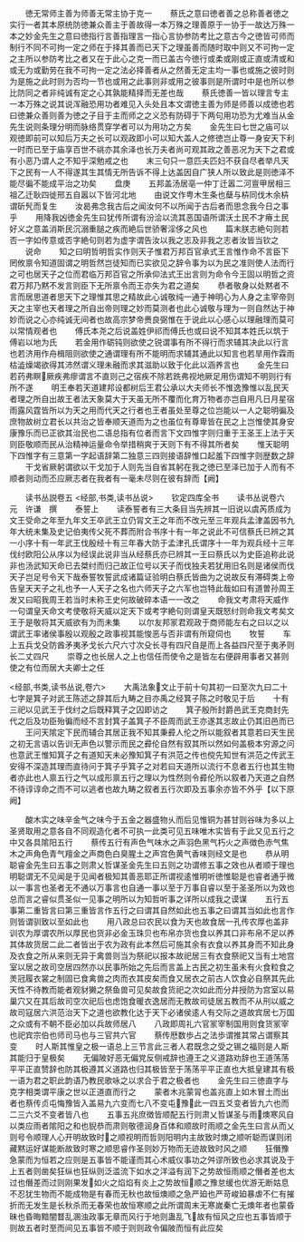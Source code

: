 <!-- { "loadSidebar": true } -->
　　徳无常师主善为师善无常主协于克一
　　蔡氏之意曰徳者善之总称善者徳之实行一者其本原统防徳兼众善主于善故得一本万殊之理善原于一协于一故达万殊一本之妙金先生之意曰徳指行言善指理言一指心言协参防考比之意古今之徳皆可师而制行不同不可拘一定之师在于择其善而已天下之理虽善而随时取中则又不可拘一定之主所以参防考比之者又在于此心之克一而已盖古今徳行或柔或刚或正直或清或和或无为或勤劳在我不可拘一定之法必择善者从之然善无定主均一事也或施之彼时则为是施之此时则为否均一节也或用之此事则非或用之彼事则是所谓时中是也所以参比防同之者非纯诚有定之心其孰能精择而无差也哉
　　蔡氏徳善一皆以理言专主一本万殊之说其说浑融恐用功者难见入头处且本文谓徳主善为师是师善以成徳也若曰徳兼众善则善为徳之子目于主而师之之义恐有防碍于下两句用功恐为尤难当从金先生说则条理分明而脉络贯穿学者可以为用功之方矣
　　金先生曰七世之庙可以观徳即前可以知后万夫之长可以观政即小可以知大盖人之修徳岂止尊一身安天下利一时而已至于庙享百世不祧亦其余泽也长万夫者尚可观其政之善恶况为天下之君或有小恶乃谓人之不知乎深勉戒之也
　　末三句只一意匹夫匹妇不获自尽者举凡天下之民有一人不得遂其生其情无所告诉不得上达盖因自广狭人所以致此是则徳泽不能尽徧不能成平治之功矣
　　盘庚
　　五邦盖汤居亳一仲丁迁嚣二河亶甲居相三祖乙迁耿四徙邢五自嚣以下皆河北地
　　由说文作甹木生条也蘖与枿同伐木余枿谓斫髠而复生
　　汝曷弗念我古后之闻汝何不以所闻于古后者而思念我今日之事乎
　　用降我凶徳金先生曰犹传所谓有汾浍以流其恶国语所谓沃土民不才瘠土民好义之意盖消斯民沉溺重膇之疾而絶后世骄奢淫侈之风也
　　篇末朕志絶句则若否一字如传意或否字絶句则若为虚字谓告汝以我之志及非我之志者汝皆当钦之
　　说命
　　知之曰明哲明哲实作则天子惟君万邦百官承式王言惟作命不言臣下罔攸禀令知道固谓之明哲然岂徒知而已实欲见之辞令事为以为民之准则使人法而行之可也居天子之位而君临万邦百官之所承仰法式王出言则为命令今王固以明哲之资君万邦乃黙不发言则臣下无所禀令而王亦失为君之道矣
　　恭者敬身以处黙者不言而居思道者思天下之理惟其思之精故此心诚敬纯一通于神明心为人身之主宰帝则天之主宰也天者理之所自出帝则理之妙而莫测者也此心诚敬与理为一则自然达于神妙而说之心亦纯诚无间者也故高宗梦帝赉良弼惟在于说此以心感心以理融理而莫可以常情观者也
　　傅氏本尧之后说盖姓伊祁而傅氏也或曰说不知其本姓氏以筑于傅岩以地为氏
　　若金用作砺钝则欲使之锐谓事有所不得行而求辅其决此以行言也若济用作舟楫阻则欲使之通谓理有所不能明而求辅其通此以知言也若旱用作霖雨枯澁燥竭欲得其沛然谓义理未融而求其滋助以致于化此以涵养言也
　　金先生曰若药弗瞑厥疾弗瘳谓言不直则己之宿疾不除若跣弗视地厥足用伤谓知不明则行有所不遂
　　明王奉若天道建邦设都树后王君公承以大夫师长不惟逸豫惟以乱民天者理之所自出故王者法天象莫大于天虽无所不覆而化育万物者亦岂自用凡日月星宿雨露风霆皆所以为天之用而代天之行者也王者虽处至尊之位岂能以一人之聪明徧及庶物故树立君长以共治之皆奉顺天道而为之也虽位有尊卑皆在民之上岂惟使其身安康豫乐而已正欲其治民也二语总指有位者而言下文四惟字则归重于王圣王上法于天则臣敬顺而民从治精神运量命令举措稍爽于天则下有不得其所者矣
　　惟天聪明下四惟字有三意第一字起语辞第二独意三四则接语辞惟口起羞下四惟字则歴数之辞
　　干戈省厥躬谓欲以干戈加于人则先当自省其躬在我之徳已至泽已加于人而有不顺者则动而丕应厥志者在我者有一毫未尽则在彼有辞而【阙】

　　读书丛説卷五
<经部,书类,读书丛说>
　　钦定四库全书
　　读书丛说卷六　　　　　　元　许谦　撰
　　泰誓上
　　读泰誓者有三大条目当先辨其一旧说以虞芮质成为文王受命之年至九年文王卒武王立仍冐文王之年而不改元至三年观兵孟津盖因书九年大统未集及史记伯夷传父死不葬而附合书序十有一年之说此不可信蔡氏已辨之其一小序十有一年武王伐殷经十有三年春大防于孟津孔氏谓序十一年为观兵经十三年伐纣欧阳公从序以为经误此说非当从经蔡氏亦已辨其一王曰蔡氏以为史臣追称此说非也汤武知天命已去桀纣而归己故正位号以天子而伐独夫若犹用旧名则是诸侯而伐天子岂足号令天下哉泰誓牧誓武成诸篇证验明白蔡氏皆曲为之说故反有滞碍类上帝告皇天天子之礼也予一人天子之名也六师天子之六军也岂特此哉如曰有道曽孙周王发又曰昭我周王若当时未称王史何故破碎本语一一改之
　　命我文考肃将天威作一句谓皇天命文考使敬将天威以定天下或考字絶句则谓皇天既怒纣则命我文考矣文王于是敬将其天威欲有为而未集
　　以尔友邦冡君观政于商师能左右之曰以之以谓武王率诸侯事殷以观殷之政事视其能悛恶与否非谓有所窥伺也
　　牧誓
　　车上五兵戈殳防酋矛夷矛戈长六尺六寸次殳长寻有四尺自是而上各益四尺至于夷矛则长二丈四尺
　　崇尊之也长居人之上也信任而使令之是皆左右便辟用事者又甚则使之有位而居大夫卿士之任

<经部,书类,读书丛说,卷六>
　　大禹法象文止于前十句其初一曰至次九曰二十七字是箕子对武王陈述之辞其后九畴之目亦禹之经箕子陈之时敬见于后
　　十有三祀以见武王于伐纣之后既释箕子之囚即访之
　　箕子殷所封爵邑武王克商封先代之后及功臣殆徧而经不言封箕子盖箕子不臣周而武王亦遂其志故止仍其旧邑而已
　　王问天隂定下民而辅合其居正我不知其秉彛人伦之所以能叙者其意若曰天生民之初无言语以告训无声色以警示而民之彛伦自然有叙其所以然如何盖极本穷源之问也意武王惟知箕子之有道知天未必豫知箕子有洪范之传也傥先知世有洪范之传武王安得不深造其理而直待问于箕子乎箕子之对若曰天道所以流行不息者五行也其生物者亦此也人禀五行之气以成形禀五行之理以为性然则令彛伦所以叙者乃天道之自然不待谆谆命之而不可以逃者也故九畴之叙者五行次即及五事余亦皆不外乎【以下原阙】

　　酸木实之味辛金气之味今于五金之器盛物乆而后见惟铜为甚甘则谷味为多以上圣贤取用之意各自不同观造化者不可执一此类可见五味唯木实皆有于此又见五行之中又各具隂阳五行
　　蔡传五行有声色气味水之声羽色黑气朽火之声徴色赤气焦木之声角色青气羶金之声商色白臭腥土之声宫色黄气香味则经文是也
　　恭从明聪睿金先生曰五事之则肃乂哲谋圣金先生曰五则之功谓修五事之效也从者顺于理也明聪谓无不见闻是于见闻者极知其善恶耶正所谓视逺惟明听徳惟聪是也睿者通乎微以一事言也圣者无不通以万事言也自通一事以至于万事自睿以至于圣圣所以为效也总而言之睿似贯圣似一见事之明所以为知哲听事之详所以成我之谟谋
　　五行五事第二重皆言曰第三重皆言作五行之曰谓其自然如此也五事之曰谓其当如此也言作则皆谓驯致以至如此也
　　用八政总曰农民以食为天也故食居一孔传农厚也盖非训农为厚谓农所以厚民也货非必金玉珠贝也布帛亦货也食以养其口非布帛不足以养其体故货居二此二者皆出于农为政有此本然后可施其余有衣食以养其身而不知此身及衣食之所从来则无异于禽兽则当为祭祀以报本故祀居三有衣食祭祀又当有土地宫室以居之故司空居四然亦以民事所始之先后而言盖上古民之初生虽未有火食粒食之羙冠履衣裳之制固已食禽兽之肉而衣其皮矣而食又居衣之前古人饮食必自祭其先此天性不待教而能者观豺獭之祭鱼兽可见矣故食货祀之次如此而分井授防为宫室以易巢穴又在其后故司空次祀后也虑饱食暖衣逸居而无教故司徒居五教而不从刑以威之故司寇居六洪范治天下之道也欲教化达于天下必诸侯逺人有交际之道故宾居七万国之众或有不朝不臣必加以兵故师居八
　　八政即周礼六官冡宰制国用则食货冡宰也祀宾宗伯也师司马也与三官共六官
　　蔡传厯数歩占之法歩谓推其常占谓察其变
　　时人斯其惟皇之极一语总上三节言此三者人君既念之受之锡之福则是人斯其能归于皇极矣
　　无偏陂好恶无偏党反侧戒辞也遵王之义道路劝辞也王道荡荡平平正直赞辞也防其极遵其义道路也归其极皆至于荡荡平平正直也大抵皇建其有极一语为君之职此韵语乃教民歌咏之以求合于君之极者也
　　金先生曰三徳直字与克字相类谓平康之世以正道直而行之
　　蒙者木兆蒙冐也盖兆直上如木冒土而出者也蔡传贞屯悔豫皆入盖易九六变而七八不变屯豫此一四五爻变者皆九六也而二三六爻不变者皆八也
　　五事五兆庶徴皆顺配五行则肃乂哲谋圣与雨燠寒风自以类应雨者隂阳之和也貎恭而肃则敬德润身百体和顺故时雨顺之金先生曰言从而乂则号令顺理人心开明故致时之顺视明而哲则阳明内主故致时燠之顺听聪而谋则闭藏黙运好谋能断故致时寒之顺思睿作圣则妙万物而无迹故致时风之顺
　　狂僭豫急蒙而为恒若之应则是五事皆不能谨而其心术威仪事功之舛谬所致也必求其说及于上五者则凿矣狂纵也狂纵则泛滥流下如水之洋溢有润下之势故恒雨顺之僭者差也太过也僭差而过则刚果发如火之焰焰有炎上之势故恒顺之豫怠缓也优游无断姑息不忍犹生物而不能成物是有春而无秋也故恒燠顺之急严廹也严苛峻廹暴虐不仁有摧折而无发生是长秋杀而无春荣也故恒寒顺之此所谓周末无寒嵗秦亡无燠年者也蒙昏昧也昏晦黯闇瞀乱溷浊政事无章而风行于地则蛊乱飞故有恒风之应也五事皆顺于则故五者时至而间见五事皆不顺于则则政令偏陂而恒有此应矣
